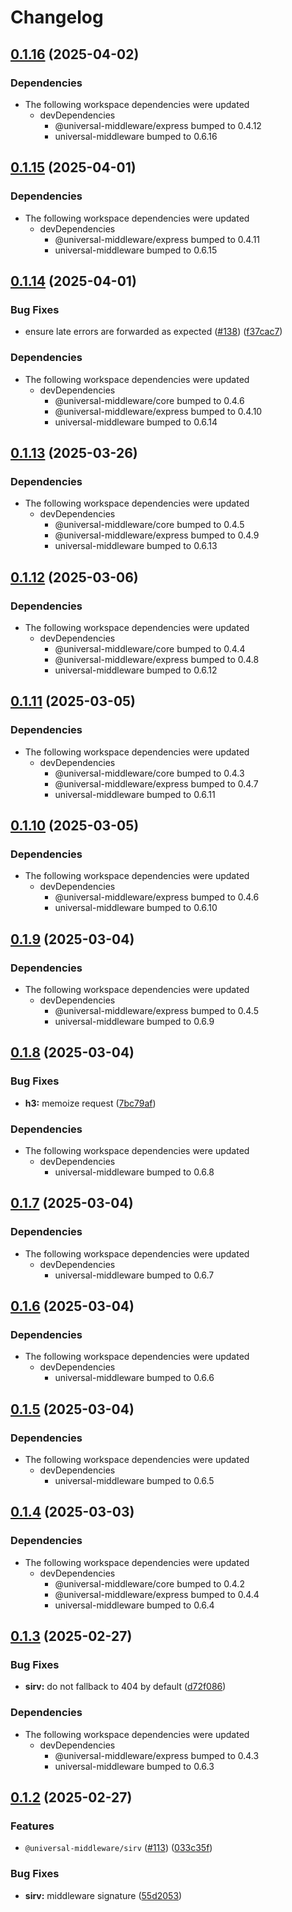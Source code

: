 # Changelog

## [0.1.16](https://github.com/magne4000/universal-middleware/compare/sirv-v0.1.15...sirv-v0.1.16) (2025-04-02)


### Dependencies

* The following workspace dependencies were updated
  * devDependencies
    * @universal-middleware/express bumped to 0.4.12
    * universal-middleware bumped to 0.6.16

## [0.1.15](https://github.com/magne4000/universal-middleware/compare/sirv-v0.1.14...sirv-v0.1.15) (2025-04-01)


### Dependencies

* The following workspace dependencies were updated
  * devDependencies
    * @universal-middleware/express bumped to 0.4.11
    * universal-middleware bumped to 0.6.15

## [0.1.14](https://github.com/magne4000/universal-middleware/compare/sirv-v0.1.13...sirv-v0.1.14) (2025-04-01)


### Bug Fixes

* ensure late errors are forwarded as expected ([#138](https://github.com/magne4000/universal-middleware/issues/138)) ([f37cac7](https://github.com/magne4000/universal-middleware/commit/f37cac764b8b2fe054b297a52bbf12cde7076949))


### Dependencies

* The following workspace dependencies were updated
  * devDependencies
    * @universal-middleware/core bumped to 0.4.6
    * @universal-middleware/express bumped to 0.4.10
    * universal-middleware bumped to 0.6.14

## [0.1.13](https://github.com/magne4000/universal-middleware/compare/sirv-v0.1.12...sirv-v0.1.13) (2025-03-26)


### Dependencies

* The following workspace dependencies were updated
  * devDependencies
    * @universal-middleware/core bumped to 0.4.5
    * @universal-middleware/express bumped to 0.4.9
    * universal-middleware bumped to 0.6.13

## [0.1.12](https://github.com/magne4000/universal-middleware/compare/sirv-v0.1.11...sirv-v0.1.12) (2025-03-06)


### Dependencies

* The following workspace dependencies were updated
  * devDependencies
    * @universal-middleware/core bumped to 0.4.4
    * @universal-middleware/express bumped to 0.4.8
    * universal-middleware bumped to 0.6.12

## [0.1.11](https://github.com/magne4000/universal-middleware/compare/sirv-v0.1.10...sirv-v0.1.11) (2025-03-05)


### Dependencies

* The following workspace dependencies were updated
  * devDependencies
    * @universal-middleware/core bumped to 0.4.3
    * @universal-middleware/express bumped to 0.4.7
    * universal-middleware bumped to 0.6.11

## [0.1.10](https://github.com/magne4000/universal-middleware/compare/sirv-v0.1.9...sirv-v0.1.10) (2025-03-05)


### Dependencies

* The following workspace dependencies were updated
  * devDependencies
    * @universal-middleware/express bumped to 0.4.6
    * universal-middleware bumped to 0.6.10

## [0.1.9](https://github.com/magne4000/universal-middleware/compare/sirv-v0.1.8...sirv-v0.1.9) (2025-03-04)


### Dependencies

* The following workspace dependencies were updated
  * devDependencies
    * @universal-middleware/express bumped to 0.4.5
    * universal-middleware bumped to 0.6.9

## [0.1.8](https://github.com/magne4000/universal-middleware/compare/sirv-v0.1.7...sirv-v0.1.8) (2025-03-04)


### Bug Fixes

* **h3:** memoize request ([7bc79af](https://github.com/magne4000/universal-middleware/commit/7bc79af17c716152d54b72b83c795fb5ccf92ddd))


### Dependencies

* The following workspace dependencies were updated
  * devDependencies
    * universal-middleware bumped to 0.6.8

## [0.1.7](https://github.com/magne4000/universal-middleware/compare/sirv-v0.1.6...sirv-v0.1.7) (2025-03-04)


### Dependencies

* The following workspace dependencies were updated
  * devDependencies
    * universal-middleware bumped to 0.6.7

## [0.1.6](https://github.com/magne4000/universal-middleware/compare/sirv-v0.1.5...sirv-v0.1.6) (2025-03-04)


### Dependencies

* The following workspace dependencies were updated
  * devDependencies
    * universal-middleware bumped to 0.6.6

## [0.1.5](https://github.com/magne4000/universal-middleware/compare/sirv-v0.1.4...sirv-v0.1.5) (2025-03-04)


### Dependencies

* The following workspace dependencies were updated
  * devDependencies
    * universal-middleware bumped to 0.6.5

## [0.1.4](https://github.com/magne4000/universal-middleware/compare/sirv-v0.1.3...sirv-v0.1.4) (2025-03-03)


### Dependencies

* The following workspace dependencies were updated
  * devDependencies
    * @universal-middleware/core bumped to 0.4.2
    * @universal-middleware/express bumped to 0.4.4
    * universal-middleware bumped to 0.6.4

## [0.1.3](https://github.com/magne4000/universal-middleware/compare/sirv-v0.1.2...sirv-v0.1.3) (2025-02-27)


### Bug Fixes

* **sirv:** do not fallback to 404 by default ([d72f086](https://github.com/magne4000/universal-middleware/commit/d72f0860287e52f69908832cdaaac8090611cab8))


### Dependencies

* The following workspace dependencies were updated
  * devDependencies
    * @universal-middleware/express bumped to 0.4.3
    * universal-middleware bumped to 0.6.3

## [0.1.2](https://github.com/magne4000/universal-middleware/compare/sirv-v0.1.1...sirv-v0.1.2) (2025-02-27)


### Features

* `@universal-middleware/sirv` ([#113](https://github.com/magne4000/universal-middleware/issues/113)) ([033c35f](https://github.com/magne4000/universal-middleware/commit/033c35f5b83c41cbfdb608a99e843335befa9311))


### Bug Fixes

* **sirv:** middleware signature ([55d2053](https://github.com/magne4000/universal-middleware/commit/55d2053acd89c06edde920858ac7f648abab18bf))
